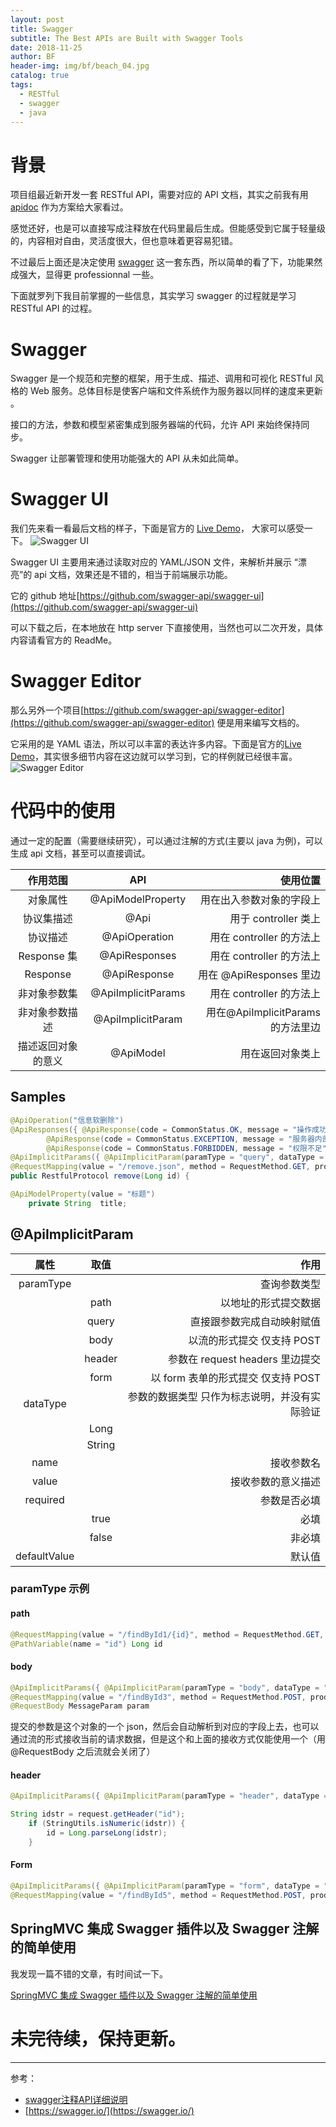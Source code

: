 ```yaml
---
layout: post
title: Swagger
subtitle: The Best APIs are Built with Swagger Tools
date: 2018-11-25
author: BF
header-img: img/bf/beach_04.jpg
catalog: true
tags:
  - RESTful
  - swagger
  - java
---
```


# 背景

项目组最近新开发一套 RESTful API，需要对应的 API 文档，其实之前我有用 [apidoc](http://apidocjs.com/) 作为方案给大家看过。

感觉还好，也是可以直接写成注释放在代码里最后生成。但能感受到它属于轻量级的，内容相对自由，灵活度很大，但也意味着更容易犯错。

不过最后上面还是决定使用 [swagger](https://swagger.io/) 这一套东西，所以简单的看了下，功能果然成强大，显得更 professionnal 一些。

下面就罗列下我目前掌握的一些信息，其实学习 swagger 的过程就是学习 RESTful API 的过程。

# Swagger

Swagger 是一个规范和完整的框架，用于生成、描述、调用和可视化 RESTful 风格的 Web 服务。总体目标是使客户端和文件系统作为服务器以同样的速度来更新 。

接口的方法，参数和模型紧密集成到服务器端的代码，允许 API 来始终保持同步。

Swagger 让部署管理和使用功能强大的 API 从未如此简单。

# Swagger UI

我们先来看一看最后文档的样子，下面是官方的 [Live Demo](https://swagger.io/tools/swagger-ui/)， 大家可以感受一下。
![Swagger UI](/img/post/2018-11-22-Swagger-ui.gif)

Swagger UI 主要用来通过读取对应的 YAML/JSON 文件，来解析并展示 “漂亮”的 api 文档，效果还是不错的，相当于前端展示功能。

它的 github 地址[https://github.com/swagger-api/swagger-ui](https://github.com/swagger-api/swagger-ui)

可以下载之后，在本地放在 http server 下直接使用，当然也可以二次开发，具体内容请看官方的 ReadMe。

# Swagger Editor

那么另外一个项目[https://github.com/swagger-api/swagger-editor](https://github.com/swagger-api/swagger-editor) 便是用来编写文档的。

它采用的是 YAML 语法，所以可以丰富的表达许多内容。下面是官方的[Live Demo](https://swagger.io/tools/swagger-editor/)，其实很多细节内容在这边就可以学习到，它的样例就已经很丰富。
![Swagger Editor](/img/post/2018-11-22-Swagger-editor.jpg)

# 代码中的使用

通过一定的配置（需要继续研究），可以通过注解的方式(主要以 java 为例)，可以生成 api 文档，甚至可以直接调试。

|      作用范围      |        API         |                          使用位置 |
| :----------------: | :----------------: | --------------------------------: |
|      对象属性      | @ApiModelProperty  |          用在出入参数对象的字段上 |
|     协议集描述     |        @Api        |              用于 controller 类上 |
|      协议描述      |   @ApiOperation    |          用在 controller 的方法上 |
|    Response 集     |   @ApiResponses    |          用在 controller 的方法上 |
|      Response      |    @ApiResponse    |           用在 @ApiResponses 里边 |
|    非对象参数集    | @ApiImplicitParams |          用在 controller 的方法上 |
|   非对象参数描述   | @ApiImplicitParam  | 用在@ApiImplicitParams 的方法里边 |
| 描述返回对象的意义 |     @ApiModel      |                  用在返回对象类上 |

## Samples

```java
@ApiOperation("信息软删除")
@ApiResponses({ @ApiResponse(code = CommonStatus.OK, message = "操作成功"),
        @ApiResponse(code = CommonStatus.EXCEPTION, message = "服务器内部异常"),
        @ApiResponse(code = CommonStatus.FORBIDDEN, message = "权限不足") })
@ApiImplicitParams({ @ApiImplicitParam(paramType = "query", dataType = "Long", name = "id", value = "信息id", required = true) })
@RequestMapping(value = "/remove.json", method = RequestMethod.GET, produces = MediaType.APPLICATION_JSON_UTF8_VALUE)
public RestfulProtocol remove(Long id) {
```

```java
@ApiModelProperty(value = "标题")
    private String  title;
```

## @ApiImplicitParam

|     属性     |  取值  |                                          作用 |
| :----------: | :----: | --------------------------------------------: |
|  paramType   |        |                                  查询参数类型 |
|              |  path  |                          以地址的形式提交数据 |
|              | query  |                    直接跟参数完成自动映射赋值 |
|              |  body  |                    以流的形式提交 仅支持 POST |
|              | header |               参数在 request headers 里边提交 |
|              |  form  |            以 form 表单的形式提交 仅支持 POST |
|   dataType   |        | 参数的数据类型 只作为标志说明，并没有实际验证 |
|              |  Long  |                                               |
|              | String |                                               |
|     name     |        |                                    接收参数名 |
|    value     |        |                            接收参数的意义描述 |
|   required   |        |                                  参数是否必填 |
|              |  true  |                                          必填 |
|              | false  |                                        非必填 |
| defaultValue |        |                                        默认值 |

### paramType 示例

#### path

```java
@RequestMapping(value = "/findById1/{id}", method = RequestMethod.GET, produces = MediaType.APPLICATION_JSON_UTF8_VALUE)
@PathVariable(name = "id") Long id
```

#### body

```java
@ApiImplicitParams({ @ApiImplicitParam(paramType = "body", dataType = "MessageParam", name = "param", value = "信息参数", required = true) })
@RequestMapping(value = "/findById3", method = RequestMethod.POST, produces = MediaType.APPLICATION_JSON_UTF8_VALUE, consumes = MediaType.APPLICATION_JSON_VALUE)
@RequestBody MessageParam param
```

提交的参数是这个对象的一个 json，然后会自动解析到对应的字段上去，也可以通过流的形式接收当前的请求数据，但是这个和上面的接收方式仅能使用一个（用@RequestBody 之后流就会关闭了）

#### header

```java
@ApiImplicitParams({ @ApiImplicitParam(paramType = "header", dataType = "Long", name = "id", value = "信息id", required = true) })

String idstr = request.getHeader("id");
    if (StringUtils.isNumeric(idstr)) {
        id = Long.parseLong(idstr);
    }
```

#### Form

```java
@ApiImplicitParams({ @ApiImplicitParam(paramType = "form", dataType = "Long", name = "id", value = "信息id", required = true) })
@RequestMapping(value = "/findById5", method = RequestMethod.POST, produces = MediaType.APPLICATION_JSON_UTF8_VAL
```

## SpringMVC 集成 Swagger 插件以及 Swagger 注解的简单使用

我发现一篇不错的文章，有时间试一下。

[SpringMVC 集成 Swagger 插件以及 Swagger 注解的简单使用](https://www.jianshu.com/p/67c9b84226cd)

# 未完待续，保持更新。

---

参考：

- [swagger注释API详细说明](https://blog.csdn.net/xupeng874395012/article/details/68946676)
- [https://swagger.io/](https://swagger.io/)
